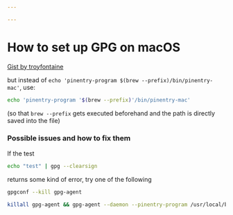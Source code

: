 ```yaml
---

---
```


# How to set up GPG on macOS

[Gist by troyfontaine](https://gist.github.com/troyfontaine/18c9146295168ee9ca2b30c00bd1b41e)

but instead of `echo 'pinentry-program $(brew --prefix)/bin/pinentry-mac'`, use:

```zsh
echo 'pinentry-program '$(brew --prefix)'/bin/pinentry-mac'
```

(so that `brew --prefix` gets executed beforehand and the path is directly saved into the file)


### Possible issues and how to fix them

If the test

```zsh
echo "test" | gpg --clearsign
```

returns some kind of error, try one of the following

```zsh
gpgconf --kill gpg-agent
```

```zsh
killall gpg-agent && gpg-agent --daemon --pinentry-program /usr/local/bin/pinentry
```
